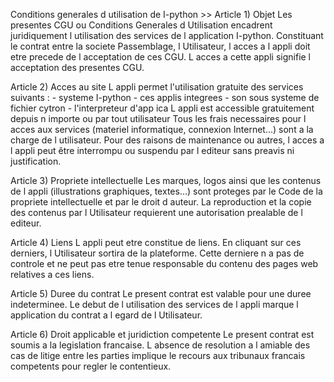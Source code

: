 Conditions generales d utilisation de I-python >>
Article 1) Objet
Les presentes CGU ou Conditions Generales d Utilisation encadrent juridiquement l utilisation des services de l application I-python.
Constituant le contrat entre la societe Passemblage, l Utilisateur, l acces a l appli doit etre precede de l acceptation de ces CGU. L acces a cette appli signifie l acceptation des presentes CGU.

Article 2) Acces au site
L appli permet l'utilisation gratuite des services suivants :
    - systeme I-python
    - ces applis integrees
    - son sous systeme de fichier cytron
    - l'interpreteur d'app ica
L appli est accessible gratuitement depuis n importe ou par tout utilisateur  Tous les frais necessaires pour l acces aux services (materiel informatique, connexion Internet...) sont a la charge de l utilisateur.
Pour des raisons de maintenance ou autres, l acces a l appli peut être interrompu ou suspendu par l editeur sans preavis ni justification.

Article 3) Propriete intellectuelle
Les marques, logos ainsi que les contenus de l appli (illustrations graphiques, textes...) sont proteges par le Code de la propriete intellectuelle et par le droit d auteur.
La reproduction et la copie des contenus par l Utilisateur requierent une autorisation prealable de l editeur. 

Article 4) Liens 
L appli peut etre constitue de liens. En cliquant sur ces derniers, l Utilisateur sortira de la plateforme. Cette derniere n a pas de controle et ne peut pas etre tenue responsable du contenu des pages web relatives a ces liens.

Article 5) Duree du contrat
Le present contrat est valable pour une duree indeterminee. Le debut de l utilisation des services de l appli marque l application du contrat a l egard de l Utilisateur.

Article 6) Droit applicable et juridiction competente
Le present contrat est soumis a la legislation francaise. L absence de resolution a l amiable des cas de litige entre les parties implique le recours aux tribunaux francais competents pour regler le contentieux.